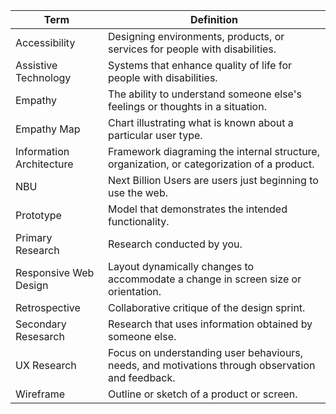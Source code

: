 |Term|Definition|
|--|--|
|Accessibility|Designing environments, products, or services for people with disabilities.|
|Assistive Technology|Systems that enhance quality of life for people with disabilities.|
|Empathy|The ability to understand someone else's feelings or thoughts in a situation.|
|Empathy Map|Chart illustrating what is known about a particular user type.|
|Information Architecture|Framework diagraming the internal structure, organization, or categorization of a product.|
|NBU|Next Billion Users are users just beginning to use the web.|
|Prototype|Model that demonstrates the intended functionality.|
|Primary Research|Research conducted by you.|
|Responsive Web Design|Layout dynamically changes to accommodate a change in screen size or orientation.|
|Retrospective|Collaborative critique of the design sprint.|
|Secondary Resesarch|Research that uses information obtained by someone else.|
|UX Research|Focus on understanding user behaviours, needs, and motivations through observation and feedback.|
|Wireframe|Outline or sketch of a product or screen.|

